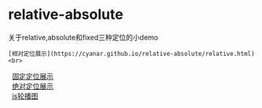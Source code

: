# relative-absolute
关于relative,absolute和fixed三种定位的小demo <br>

    [相对定位展示](https://cyanar.github.io/relative-absolute/relative.html)<br>
   [固定定位展示](https://cyanar.github.io/relative-absolute/fixed.html)<br>
   [绝对定位展示](https://cyanar.github.io/relative-absolute/absolute.html)<br>
   [js轮播图](https://cyanar.github.io/relative-absolute/js-轮播.html)